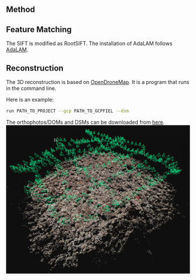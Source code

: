 
Method
---------------

## Feature Matching
The SIFT is modified as RootSIFT.
The installation of AdaLAM follows [AdaLAM](https://github.com/cavalli1234/AdaLAM).

## Reconstruction
The 3D reconstruction is based on [OpenDroneMap](https://opendronemap.org/). It is a program that runs in the command line.

Here is an example:
```bash
run PATH_TO_PROJECT --gcp PATH_TO_GCPFIEL --dsm
```

The orthophotos/DOMs and DSMs can be downloaded from [here](https://drive.google.com/drive/folders/18vh2BUHEDRaTmuHEKyhz3XT1_jmJSWPg?usp=sharing).
![avatar](./img/img1.png)


